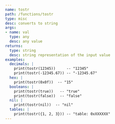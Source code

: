 ```yaml
---
name: tostr
path: /functions/tostr
type: misc
desc: converts to string
args:
- name: val
  type: any
  desc: any value
returns:
  type: string
  desc: string representation of the input value
examples:
  decimals: |
    print(tostr(12345))     -- "12345"
    print(tostr(-12345.67)) -- "-12345.67"
  hex: |
    print(tostr(0x0f))  -- "15"
  booleans: |
    print(tostr(true))   -- "true"
    print(tostr(false))  -- "false"
  nil: |
    print(tostr(nil))  -- "nil"
  tables: |
    print(tostr({1, 2, 3})) -- "table: 0xXXXXXX"
---
```


